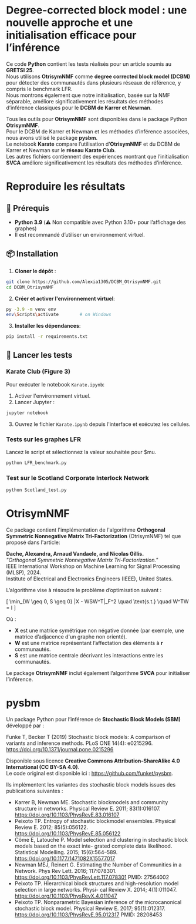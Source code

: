# Degree-corrected block model : une nouvelle approche et une initialisation efficace pour l’inférence

Ce code **Python** contient les tests réalisés pour un article soumis au **GRETSI 25**.  
Nous utilisons **OtrisymNMF** comme **degree corrected block model (DCBM)** pour détecter des communautés dans plusieurs réseaux de référence, y compris le benchmark LFR.  
Nous montrons également que notre initialisation, basée sur la NMF séparable, améliore significativement les résultats des méthodes d’inférence classiques pour le **DCBM de Karrer et Newman**.

Tous les outils pour **OtrisymNMF** sont disponibles dans le package Python **OtrisymNMF**.  
Pour le DCBM de Karrer et Newman et les méthodes d’inférence associées, nous avons utilisé le package **pysbm**.  
Le notebook **Karate** compare l’utilisation d’**OtrisymNMF** et du DCBM de Karrer et Newman sur le **réseau Karate Club**.  
Les autres fichiers contiennent des expériences montrant que l’initialisation **SVCA** améliore significativement les résultats des méthodes d’inférence.


# Reproduire les résultats

## 🔧 Prérequis

- **Python 3.9** (⚠️ Non compatible avec Python 3.10+ pour l’affichage des graphes)
- Il est recommandé d’utiliser un environnement virtuel.

## 📦 Installation

1. **Cloner le dépôt** :

```bash
git clone https://github.com/Alexia1305/DCBM_OtrisymNMF.git
cd DCBM_OtrisymNMF
```

2. **Créer et activer l'environnement virtuel**:

```bash
py -3.9 -m venv env
env\Scripts\activate        # on Windows
```

3. **Installer les dépendances**:

```bash
pip install -r requirements.txt
```


## 🚀 Lancer les tests

### Karate Club (Figure 3)

Pour exécuter le notebook `Karate.ipynb`:

1. Activer l'environnement virtuel.
2. Lancer Jupyter :

```bash
jupyter notebook
```

3. Ouvrez le fichier `Karate.ipynb` depuis l'interface et exécutez les cellules.

### Tests sur les graphes LFR

Lancez le script et sélectionnez la valeur souhaitée pour $mu.

```bash
python LFR_benchmark.py
```
### Test sur le Scotland Corporate Interlock Network
```bash
python Scotland_test.py
```

# OtrisymNMF
Ce package contient l'implémentation de l'algorithme **Orthogonal Symmetric Nonnegative Matrix Tri-Factorization** (OtrisymNMF) tel que proposé dans l'article:

**Dache, Alexandra, Arnaud Vandaele, and Nicolas Gillis.**  
*"Orthogonal Symmetric Nonnegative Matrix Tri-Factorization."*  
IEEE International Workshop on Machine Learning for Signal Processing (MLSP), 2024.  
Institute of Electrical and Electronics Engineers (IEEE), United States.

L’algorithme vise à résoudre le problème d’optimisation suivant :

\[
\min_{W \geq 0, S \geq 0} \|X - WSW^T\|_F^2 \quad \text{s.t.} \quad W^TW = I
\]

Où :
- **X** est une matrice symétrique non négative donnée (par exemple, une matrice d’adjacence d'un graphe non orienté).
- **W** est une matrice représentant l’affectation des éléments à **r** communautés.
- **S** est une matrice centrale décrivant les interactions entre les communautés.

Le package **OtrisymNMF** inclut également l’algorithme **SVCA** pour initialiser l’inférence.


# pysbm
Un package Python pour l’inférence de **Stochastic Block Models (SBM)** développé par :

Funke T, Becker T (2019) Stochastic block models: A comparison of variants and inference methods. 
PLoS ONE 14(4): e0215296. https://doi.org/10.1371/journal.pone.0215296

Disponible sous licence **Creative Commons Attribution-ShareAlike 4.0 International (CC BY-SA 4.0)**.  
Le code original est disponible ici : https://github.com/funket/pysbm.

Ils implémentent les variantes des stochastic block models issues des publications suivantes :

- Karrer B, Newman ME. Stochastic blockmodels and community structure in networks. Physical Review E. 2011; 83(1):016107. https://doi.org/10.1103/PhysRevE.83.016107 
- Peixoto TP. Entropy of stochastic blockmodel ensembles. Physical Review E. 2012; 85(5):056122. https://doi.org/10.1103/PhysRevE.85.056122
- Côme E, Latouche P. Model selection and clustering in stochastic block models based on the exact inte- grated complete data likelihood. Statistical Modelling. 2015; 15(6):564–589. https://doi.org/10.1177/1471082X15577017
- Newman MEJ, Reinert G. Estimating the Number of Communities in a Network. Phys Rev Lett. 2016; 117:078301. https://doi.org/10.1103/PhysRevLett.117.078301 PMID: 27564002
- Peixoto TP. Hierarchical block structures and high-resolution model selection in large networks. Physi- cal Review X. 2014; 4(1):011047. https://doi.org/10.1103/PhysRevX.4.011047
- Peixoto TP. Nonparametric Bayesian inference of the microcanonical stochastic block model. Physical
Review E. 2017; 95(1):012317. https://doi.org/10.1103/PhysRevE.95.012317 PMID: 28208453
